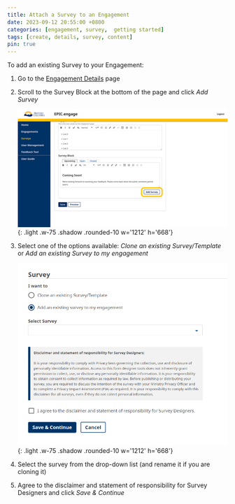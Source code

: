 ```yaml
---
title: Attach a Survey to an Engagement
date: 2023-09-12 20:55:00 +0800
categories: [engagement, survey,  getting started] 
tags: [create, details, survey, content] 
pin: true
---
```

To add an existing Survey to your Engagement:
1. Go to the [Engagement Details](/met-guide/posts/engagement-details/) page
2. Scroll to the Survey Block at the bottom of the page and click *Add Survey*

    ![Attach Survey](/assets/UserGuideImages/Images/attach-survey/attach-survey-image-of-survey-block-with-add-survey-button.png){: .light .w-75 .shadow .rounded-10 w='1212' h='668'}  
  
3. Select one of the options available: *Clone an existing Survey/Template* or *Add an existing Survey to my engagement*
   
    ![Attach Survey 2](/assets/UserGuideImages/Images/attach-survey/attach-survey-add-existing.png){: .light .w-75 .shadow .rounded-10 w='1212' h='668'}

5. Select the survey from the drop-down list (and rename it if you are cloning it)
6. Agree to the disclaimer and statement of responsibility for Survey Designers and click *Save & Continue*
